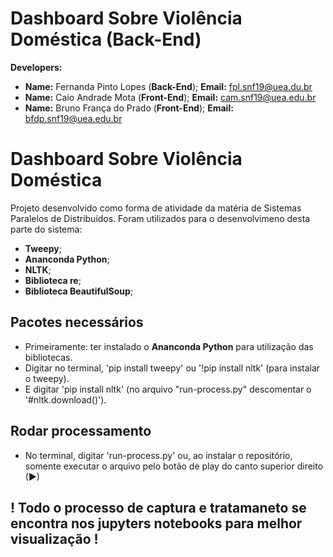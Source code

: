 # Dashboard Sobre Violência Doméstica (Back-End)

<b>Developers:</b>

- <b>Name:</b> Fernanda Pinto Lopes (<b>Back-End</b>); <b>Email:</b> fpl.snf19@uea.du.br
- <b>Name:</b> Caio Andrade Mota (<b>Front-End</b>); <b>Email:</b> cam.snf19@uea.edu.br
- <b>Name:</b> Bruno França do Prado (<b>Front-End</b>); <b>Email:</b> bfdp.snf19@uea.edu.br

# Dashboard Sobre Violência Doméstica
Projeto desenvolvido como forma de atividade da matéria de Sistemas Paralelos de Distribuídos.
Foram utilizados para o desenvolvimeno desta parte do sistema:
  - <b>Tweepy</b>;
  - <b>Ananconda Python</b>;
  - <b>NLTK</b>;
  - <b>Biblioteca re</b>;
  - <b>Biblioteca BeautifulSoup</b>;
   
## Pacotes necessários
- Primeiramente: ter instalado o <b>Ananconda Python</b> para utilização das bibliotecas.  
- Digitar no terminal, 'pip install tweepy' ou '!pip install nltk' (para instalar o tweepy).
- E digitar 'pip install nltk' (no arquivo "run-process.py" descomentar o '#nltk.download()').

## Rodar processamento
- No terminal, digitar 'run-process.py' ou, ao instalar o repositório, somente executar o arquivo pelo botão de play do canto superior direito (▶)

## ! Todo o processo de captura e tratamaneto se encontra nos jupyters notebooks para melhor visualização !
